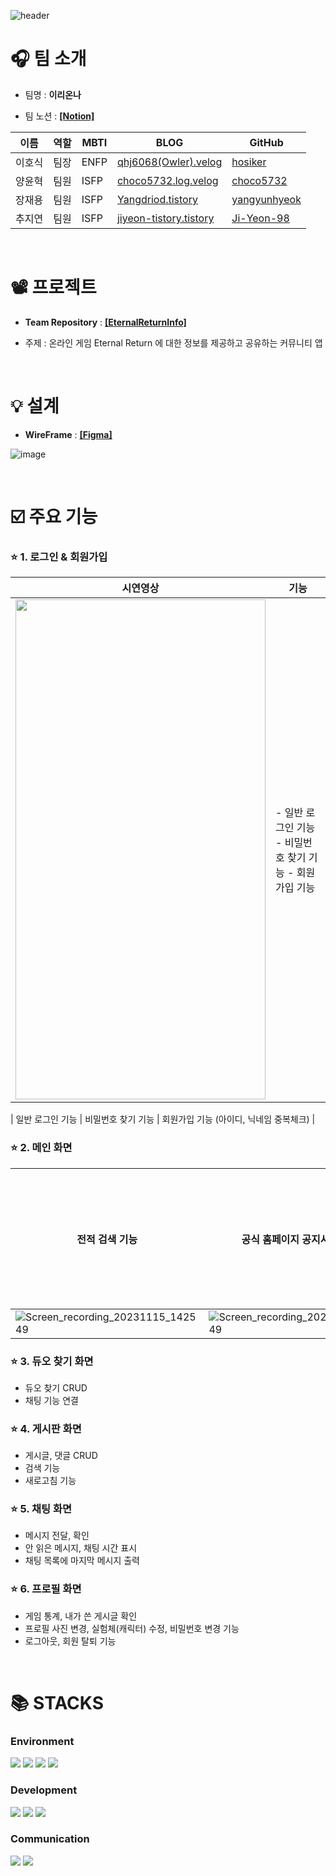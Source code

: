 ![header](https://capsule-render.vercel.app/api?type=waving&color=000000&height=300&section=header&text=ER%20Info&fontSize=90&fontColor=7FEBFF)


# 🎧 팀 소개

- 팀명 :  **이리온나**

- 팀 노션 : **[[Notion]](https://www.notion.so/7ed4416e04c644568de39205605569d7)**

| 이름   | 역할 | MBTI        | BLOG                                               | GitHub                                                  | 
| ------ | ---- | ---------- | -------------------------------------------------- | -------------------------------------------------------- |
| 이호식 | 팀장 | ENFP        | [qhj6068(Owler).velog](https://velog.io/@ghj6068)  | [hosiker](https://github.com/hosiker)                |
| 양윤혁 | 팀원 | ISFP        | [choco5732.log.velog](https://velog.io/@choco5732)       | [choco5732](https://github.com/choco5732) |
| 장재용 | 팀원 | ISFP        | [Yangdriod.tistory](https://yangdriod.tistory.com/)       | [yangyunhyeok](https://github.com/yangyunhyeok) |
| 추지연 | 팀원 | ISFP        | [jiyeon-tistory.tistory](https://jiyeon-tistory.tistory.com/)       | [Ji-Yeon-98](https://github.com/Ji-Yeon-98) |


<br>

# 📽️ 프로젝트
- **Team Repository** : **[[EternalReturnInfo]](https://github.com/EternalReturnInfo/EternalReuturnInfo)**

- 주제 : 온라인 게임 Eternal Return 에 대한 정보를 제공하고 공유하는 커뮤니티 앱

<br>

# 💡 설계

- **WireFrame** : **[[Figma]](https://www.figma.com/file/XuJjkieTkTy1Oz63AeLL5e/TEAM18_%EC%9D%B4%EB%A6%AC%EC%98%A8%EB%82%98?type=design&node-id=0-1&mode=design&t=uo3ZA4LfYOYDcF15-0)**

![image](https://github.com/EternalReturnInfo/EternalReuturnInfo/assets/69956389/35c34389-8879-440f-8cc6-f85a257e1f66)

<br>

# ☑️ 주요 기능

### ⭐ 1. 로그인 & 회원가입

| 시연영상 | 기능 |
| -------- | ---- |
| <img src="https://github.com/EternalReturnInfo/EternalReuturnInfo/blob/feature/board2/img/ffa7f595-fe50-4273-b89c-0084e9bb1125.gif" width="400" height="800"> | - 일반 로그인 기능 - 비밀번호 찾기 기능 - 회원가입 기능 |

| 일반 로그인 기능 | 비밀번호 찾기 기능 | 회원가입 기능 (아이디, 닉네임 중복체크) |


### ⭐ 2. 메인 화면

| 전적 검색 기능 | 공식 홈페이지 공지사항 확인 | 관련 유튜브 영상 확인 |
| ---------------- | ------------------- | ---------------------------------------- |
| ![Screen_recording_20231115_142549](https://github.com/EternalReturnInfo/EternalReuturnInfo/assets/69956389/0ec45b8f-709f-49f7-8a66-f8738992c966) | ![Screen_recording_20231115_142549](https://github.com/EternalReturnInfo/EternalReuturnInfo/assets/69956389/0ec45b8f-709f-49f7-8a66-f8738992c966) | ![3](https://github.com/EternalReturnInfo/EternalReuturnInfo/assets/69956389/88002386-6c4a-4582-adfe-6dc8b3bc0fbe) | 


### ⭐ 3. 듀오 찾기 화면
- 듀오 찾기 CRUD
- 채팅 기능 연결

### ⭐ 4. 게시판 화면
- 게시글, 댓글 CRUD
- 검색 기능
- 새로고침 기능

### ⭐ 5. 채팅 화면
- 메시지 전달, 확인
- 안 읽은 메시지, 채팅 시간 표시
- 채팅 목록에 마지막 메시지 출력

### ⭐ 6. 프로필 화면
- 게임 통계, 내가 쓴 게시글 확인
- 프로필 사진 변경, 실험체(캐릭터) 수정, 비밀번호 변경 기능
- 로그아웃, 회원 탈퇴 기능


<br>

# 📚 STACKS

### Environment ###
<img src="https://img.shields.io/badge/Androidstudio-3DDC84?style=for-the-badge&logo=androidstudio&logoColor=white"> <img src="https://img.shields.io/badge/Figma-F24E1E?style=for-the-badge&logo=figma&logoColor=white"> <img src="https://img.shields.io/badge/Github-181717?style=for-the-badge&logo=github&logoColor=white"> <img src="https://img.shields.io/badge/Google Play-414141?style=for-the-badge&logo=googleplay&logoColor=white"> 

### Development ###
<img src="https://img.shields.io/badge/Android-3DDC84?style=for-the-badge&logo=Android&logoColor=white"> <img src="https://img.shields.io/badge/Kotlin-7F52FF?style=for-the-badge&logo=Kotlin&logoColor=white"> 
<img src="https://img.shields.io/badge/Firebase-FFCA28?style=for-the-badge&logo=firebase&logoColor=white">

### Communication ###
<img src="https://img.shields.io/badge/Slack-4A154B?style=for-the-badge&logo=slack&logoColor=white"> <img src="https://img.shields.io/badge/Notion-000000?style=for-the-badge&logo=notion&logoColor=white">

